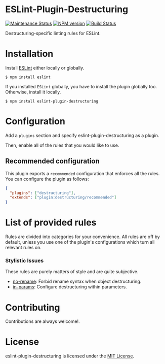 ESLint-Plugin-Destructuring
===========================

[![Maintenance Status][status-image]][status-url] [![NPM version][npm-image]][npm-url] [![Build Status][travis-image]][travis-url]

Destructuring-specific linting rules for ESLint.

# Installation

Install [ESLint](https://www.github.com/eslint/eslint) either locally or globally.

    $ npm install eslint

If you installed `ESLint` globally, you have to install the plugin globally too. Otherwise, install it locally.

    $ npm install eslint-plugin-destructuring

# Configuration

Add a `plugins` section and specify eslint-plugin-destructuring as a plugin.

Then, enable all of the rules that you would like to use.

## Recommended configuration
This plugin exports a `recommended` configuration that enforces all the rules. You can configure the plugin as follows:

```json
{
  "plugins": ["destructuring"],
  "extends": ["plugin:destructuring/recommended"]
}
```
# List of provided rules
Rules are divided into categories for your convenience. All rules are off by default, unless you use one of the plugin's configurations which turn all relevant rules on.

### Stylistic Issues
These rules are purely matters of style and are quite subjective.
* [no-rename](docs/rules/no-rename.md): Forbid rename syntax when object destructuring.
* [in-params](docs/rules/in-params.md): Configure destructuring within parameters.

# Contributing
Contributions are always welcome!.

# License

eslint-plugin-destructuring is licensed under the [MIT License](http://www.opensource.org/licenses/mit-license.php).

[npm-url]: https://npmjs.org/package/eslint-plugin-destructuring
[npm-image]: http://img.shields.io/npm/v/eslint-plugin-destructuring.svg?style=flat-square

[travis-url]: https://travis-ci.org/lukeapage/eslint-plugin-destructuring
[travis-image]: http://img.shields.io/travis/lukeapage/eslint-plugin-destructuring/master.svg?style=flat-square

[deps-url]: https://david-dm.org/lukeapage/eslint-plugin-destructuring
[deps-image]: https://img.shields.io/david/dev/lukeapage/eslint-plugin-destructuring.svg?style=flat-square

[status-url]: https://github.com/lukeapage/eslint-plugin-destructuring/pulse
[status-image]: http://img.shields.io/badge/status-maintained-brightgreen.svg?style=flat-square
